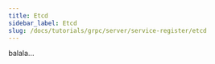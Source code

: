 ```yaml
---
title: Etcd
sidebar_label: Etcd
slug: /docs/tutorials/grpc/server/service-register/etcd
---
```

balala...